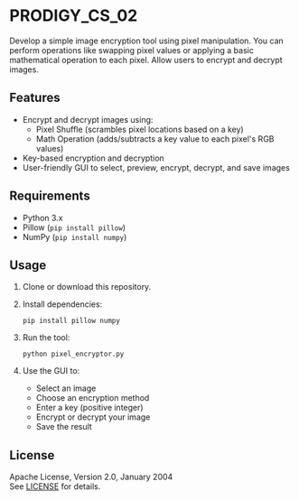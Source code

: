 # PRODIGY_CS_02

Develop a simple image encryption tool using pixel manipulation. You can perform operations like swapping pixel values or applying a basic mathematical operation to each pixel. Allow users to encrypt and decrypt images.

## Features

- Encrypt and decrypt images using:
  - Pixel Shuffle (scrambles pixel locations based on a key)
  - Math Operation (adds/subtracts a key value to each pixel's RGB values)
- Key-based encryption and decryption
- User-friendly GUI to select, preview, encrypt, decrypt, and save images

## Requirements

- Python 3.x
- Pillow (`pip install pillow`)
- NumPy (`pip install numpy`)

## Usage

1. Clone or download this repository.

2. Install dependencies:

   ```
   pip install pillow numpy
   ```

3. Run the tool:

   ```
   python pixel_encryptor.py
   ```

4. Use the GUI to:
   - Select an image
   - Choose an encryption method
   - Enter a key (positive integer)
   - Encrypt or decrypt your image
   - Save the result

## License

Apache License, Version 2.0, January 2004  
See [LICENSE](LICENSE) for details.